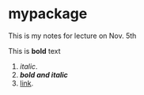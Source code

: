# mypackage

This is my notes for lecture on Nov. 5th

This is **bold** text

1. _italic_. 
2. _**bold and italic**_
3. [link](http://google.com).
